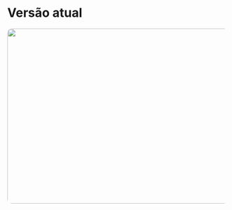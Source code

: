 # Versão atual

<div>
  <Image src="owasp-2021.png" style="width: 700px; height: 400px; margin: auto; border-radius: 10px" />
</div>

<arrow x1="950" y1="240" x2="800" y2="280" color="#CC0" width="3" arrowSize="1" />